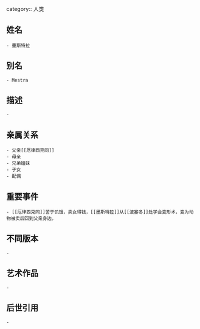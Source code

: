 category:: 人类
## 姓名
	- 墨斯特拉
## 别名
	- Mestra
## 描述
	-
## 亲属关系
	- 父亲[[厄律西克同]]
	- 母亲
	- 兄弟姐妹
	- 子女
	- 配偶
## 重要事件
	- [[厄律西克同]]苦于饥饿，卖女得钱，[[墨斯特拉]]从[[波塞冬]]处学会变形术，变为动物被卖后回到父亲身边。
## 不同版本
	-
## 艺术作品
	-
## 后世引用
	-
